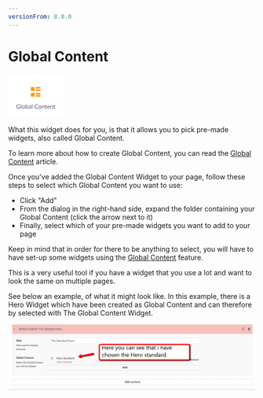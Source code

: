 ```yaml
---
versionFrom: 8.0.0
---
```


# Global Content

![Global Content widget icon](images/The-Global-Content-Widget.png)

What this widget does for you, is that it allows you to pick pre-made widgets, also called Global Content.

To learn more about how to create Global Content, you can read the [Global Content](../../Content-Types/Global-Content/index.md) article.

Once you've added the Global Content Widget to your page, follow these steps to select which Global Content you want to use:

- Click "Add"
- From the dialog in the right-hand side, expand the folder containing your Global Content (click the arrow next to it)
- Finally, select which of your pre-made widgets you want to add to your page

Keep in mind that in order for there to be anything to select, you will have to have set-up some widgets using the [Global Content](../../Content-Types/Global-Content/index.md) feature.

This is a very useful tool if you have a widget that you use a lot and want to look the same on multiple pages.

See below an example, of what it might look like. In this example, there is a Hero Widget which have been created as Global Content and can therefore by selected with The Global Content Widget.

![Configuration options for the Global Content widget](images/hero-standard.png)
